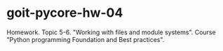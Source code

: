 # goit-pycore-hw-04
Homework. Topic 5-6. "Working with files and module systems". Course "Python programming Foundation and Best practices".
